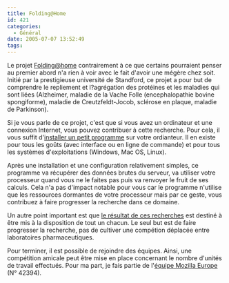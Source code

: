 ```yaml
---
title: Folding@Home
id: 421
categories:
  - Général
date: 2005-07-07 13:52:49
tags:
---
```


Le projet [Folding@home](http://folding.stanford.edu/french/) contrairement à ce que certains pourraient penser au premier abord n'a rien à voir avec le fait d'avoir une mégère chez soit. Initié par la prestigieuse université de Standford, ce projet a pour but de comprendre le repliement et l?agrégation des protéines et les maladies qui sont liées (Alzheimer, maladie de la Vache Folle (encephalopathie bovine spongiforme), maladie de Creutzfeldt-Jocob, sclérose en plaque, maladie de Parkinson).

Si je vous parle de ce projet, c'est que si vous avez un ordinateur et une connexion Internet, vous pouvez contribuer à cette recherche. Pour cela, il vous suffit d'[installer un petit programme](http://www.stanford.edu/group/pandegroup/folding/french/download.html) sur votre ordianteur. Il en existe pour tous les goûts (avec interface ou en ligne de commande) et pour tous les systèmes d'exploitations (Windows, Mac OS, Linux).

Après une installation et une configuration relativement simples, ce programme va récupérer des données brutes du serveur, va utiliser votre processeur quand vous ne le faites pas puis va renvoyer le fruit de ses calculs. Cela n'a pas d'impact notable pour vous car le programme n'utilise que les ressources dormantes de votre processeur mais par ce geste, vous contribuez à faire progresser la recherche dans ce domaine.

Un autre point important est que [le résultat de ces recherches](http://folding.stanford.edu/french/faq.html#project.own) est destiné à être mis à la disposition de tout un chacun. Le seul but est de faire progresser la recherche, pas de cultiver une compétion déplacée entre laboratoires pharmaceutiques.

Pour terminer, il est possible de rejoindre des équipes. Ainsi, une compétition amicale peut être mise en place concernant le nombre d'unités de travail effectués. Pour ma part, je fais partie de l'[équipe Mozilla Europe](http://vspx27.stanford.edu/cgi-bin/main.py?qtype=teampage&amp;teamnum=42394) (N° 42394).